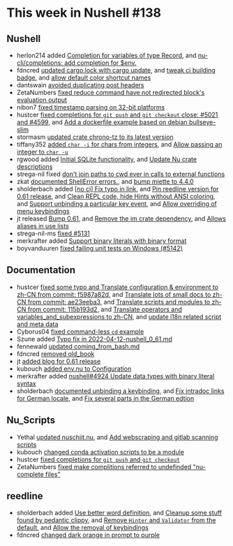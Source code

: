 # This week in Nushell #138


## Nushell


- herlon214 added [Completion for variables of type Record](https://github.com/nushell/nushell/pull/5204), and [nu-cli/completions: add completion for $env.](https://github.com/nushell/nushell/pull/5199)
- fdncred [updated cargo.lock with cargo update](https://github.com/nushell/nushell/pull/5201), and [tweak ci building badge](https://github.com/nushell/nushell/pull/5187), and [allow default color shortcut names](https://github.com/nushell/nushell/pull/5177)
- dantswain [avoided duplicating post headers](https://github.com/nushell/nushell/pull/5200)
- ZetaNumbers [fixed reduce command have not redirected block's evaluation output](https://github.com/nushell/nushell/pull/5193)
- nibon7 [fixed timestamp parsing on 32-bit platforms](https://github.com/nushell/nushell/pull/5192)
- hustcer [fixed completions for `git push` and `git checkout` close: #5021 and #4599](https://github.com/nushell/nushell/pull/5188), and [Add a dockerfile example based on debian bullseye-slim](https://github.com/nushell/nushell/pull/5176)
- stormasm [updated crate chrono-tz to its latest version](https://github.com/nushell/nushell/pull/5184)
- tiffany352 [added `char -i` for chars from integers](https://github.com/nushell/nushell/pull/5183), and [Allow passing an integer to `char -u`](https://github.com/nushell/nushell/pull/5174)
- rgwood added [Initial SQLite functionality](https://github.com/nushell/nushell/pull/5182), and [Update Nu crate descriptions](https://github.com/nushell/nushell/pull/5159)
- strega-nil fixed [don't join paths to cwd ever in calls to external functions](https://github.com/nushell/nushell/pull/5180)
- zkat [documented ShellError errors.](https://github.com/nushell/nushell/pull/5172), and [bump miette to 4.4.0](https://github.com/nushell/nushell/pull/5167)
- sholderbach added [[no ci] Fix typo in link](https://github.com/nushell/nushell/pull/5168), and [Pin reedline version for 0.61 release](https://github.com/nushell/nushell/pull/5164), and [Clean REPL code, hide Hints without ANSI coloring](https://github.com/nushell/nushell/pull/5157), and [Support unbinding a particular key event](https://github.com/nushell/nushell/pull/5152), and [Allow overriding of menu keybindings](https://github.com/nushell/nushell/pull/5148)
- jt released [Bump 0.61](https://github.com/nushell/nushell/pull/5166), and [Remove the im crate dependency](https://github.com/nushell/nushell/pull/5161), and [Allows aliases in use lists](https://github.com/nushell/nushell/pull/5150)
- strega-nil-ms [fixed #5131](https://github.com/nushell/nushell/pull/5153)
- merkrafter added [Support binary literals with binary format](https://github.com/nushell/nushell/pull/5149)
- boyvanduuren [fixed failing unit tests on Windows (#5142)](https://github.com/nushell/nushell/pull/5143)


## Documentation


- hustcer [fixed some typo and Translate configuration & environment to zh-CN from commit: f5987a82d](https://github.com/nushell/nushell.github.io/pull/400), and [Translate lots of small docs  to zh-CN from commit: ae23eeba3](https://github.com/nushell/nushell.github.io/pull/396), and [Translate scripts and modules to zh-CN from commit: 115b193d2](https://github.com/nushell/nushell.github.io/pull/392), and [Translate operators and variables_and_subexpressions to zh-CN](https://github.com/nushell/nushell.github.io/pull/391), and [update i18n related script and meta data](https://github.com/nushell/nushell.github.io/pull/386)
- Cyborus04 [fixed command-less `cd` example](https://github.com/nushell/nushell.github.io/pull/399)
- Szune added [Typo fix in 2022-04-12-nushell_0_61.md](https://github.com/nushell/nushell.github.io/pull/398)
- fennewald [updated coming_from_bash.md](https://github.com/nushell/nushell.github.io/pull/397)
- fdncred [removed old_book](https://github.com/nushell/nushell.github.io/pull/395)
- jt [added blog for 0.61 release](https://github.com/nushell/nushell.github.io/pull/394)
- kubouch [added env.nu to Configuration](https://github.com/nushell/nushell.github.io/pull/393)
- merkrafter added [nushell#4924 Update data types with binary literal syntax](https://github.com/nushell/nushell.github.io/pull/390)
- sholderbach [documented unbinding a keybinding](https://github.com/nushell/nushell.github.io/pull/389), and [Fix intradoc links for German locale](https://github.com/nushell/nushell.github.io/pull/388), and [Fix several parts in the German edtion](https://github.com/nushell/nushell.github.io/pull/387)


## Nu_Scripts


- Yethal [updated nuschiit.nu](https://github.com/nushell/nu_scripts/pull/208), and [Add webscraping and gitlab scanning scripts](https://github.com/nushell/nu_scripts/pull/206)
- kubouch [changed conda activation scripts to be a module](https://github.com/nushell/nu_scripts/pull/205)
- hustcer [fixed completions for `git push` and `git checkout`](https://github.com/nushell/nu_scripts/pull/204)
- ZetaNumbers [fixed make complitions referred to undefinded "nu-complete files"](https://github.com/nushell/nu_scripts/pull/203)

## reedline

- sholderbach added [Use better word definition](https://github.com/nushell/reedline/pull/396), and [Cleanup some stuff found by pedantic clippy](https://github.com/nushell/reedline/pull/394), and [Remove `Hinter` and `Validator` from the default](https://github.com/nushell/reedline/pull/393), and [Allow the removal of keybindings](https://github.com/nushell/reedline/pull/391)
- fdncred [changed dark orange in prompt to purple](https://github.com/nushell/reedline/pull/395)
